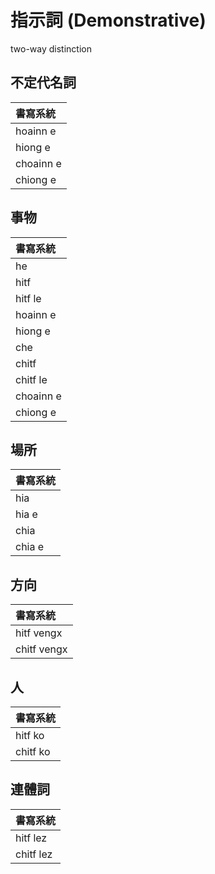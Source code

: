 # 指示詞 (Demonstrative)

two-way distinction

## 不定代名詞

| 書寫系統 |
| :--- |
| hoainn e |
| hiong e |
| choainn e |
| chiong e |

## 事物

| 書寫系統 |
| :--- |
| he |
| hitf |
| hitf le |
| hoainn e |
| hiong e |
| che |
| chitf |
| chitf le |
| choainn e |
| chiong e |

## 場所

| 書寫系統 |
| :--- |
| hia |
| hia e |
| chia |
| chia e |

## 方向

| 書寫系統 |
| :--- |
| hitf vengx |
| chitf vengx |

## 人

| 書寫系統 |
| :--- |
| hitf ko |
| chitf ko |

## 連體詞

| 書寫系統 |
| :--- |
| hitf lez |
| chitf lez |

